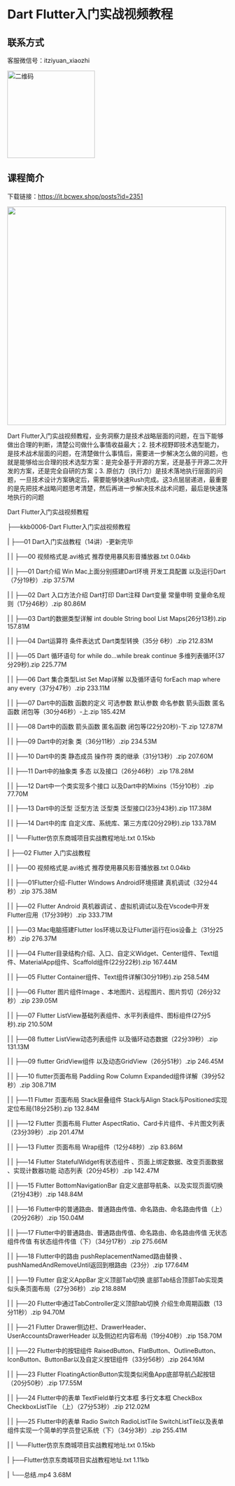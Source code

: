 # Dart Flutter入门实战视频教程

## 联系方式

客服微信号：itziyuan_xiaozhi

<img src="https://ziyuanyun.oss-cn-guangzhou.aliyuncs.com/common/20240614073449/666b82192834a.jpg" width="200" height="200" alt="二维码">

## 课程简介

下载链接：https://it.bcwex.shop/posts?id=2351

<img src="https://ziyuanyun.oss-cn-guangzhou.aliyuncs.com/yun/20240515183845/664490b59405e.jpg" width="500" alt="">

  Dart Flutter入门实战视频教程，业务洞察力是技术战略层面的问题，在当下能够做出合理的判断，清楚公司做什么事情收益最大；2. 技术视野即技术选型能力，是技术战术层面的问题，在清楚做什么事情后，需要进一步解决怎么做的问题，也就是能够给出合理的技术选型方案：是完全基于开源的方案，还是基于开源二次开发的方案，还是完全自研的方案；3. 原创力（执行力）是技术落地执行层面的问题，一旦技术设计方案确定后，需要能够快速Rush完成。这3点层层递进，最重要的是先把技术战略问题思考清楚，然后再进一步解决技术战术问题，最后是快速落地执行的问题

 Dart Flutter入门实战视频教程



 ├──kkb0006-Dart Flutter入门实战视频教程

 | ├──01 Dart入门实战教程（14讲）-更新完毕

 | | ├──00 视频格式是.avi格式 推荐使用暴风影音播放器.txt 0.04kb

 | | ├──01 Dart介绍 Win Mac上面分别搭建Dart环境 开发工具配置 以及运行Dart（7分19秒）.zip 37.57M

 | | ├──02 Dart 入口方法介绍 Dart打印 Dart注释 Dart变量 常量申明 变量命名规则（17分46秒）.zip 80.86M

 | | ├──03 Dart的数据类型详解 int double String bool List Maps(26分13秒).zip 157.81M

 | | ├──04 Dart运算符 条件表达式 Dart类型转换（35分 6秒）.zip 212.83M

 | | ├──05 Dart 循环语句 for while do&#8230;while break continue 多维列表循环(37分29秒).zip 225.77M

 | | ├──06 Dart 集合类型List Set Map详解 以及循环语句 forEach map where any every（37分47秒）.zip 233.11M

 | | ├──07 Dart中的函数 函数的定义 可选参数 默认参数 命名参数 箭头函数 匿名函数 闭包等（30分46秒）-上.zip 185.42M

 | | ├──08 Dart中的函数 箭头函数 匿名函数 闭包等(22分20秒)-下.zip 127.87M

 | | ├──09 Dart中的对象 类（36分11秒）.zip 234.53M

 | | ├──10 Dart中的类 静态成员 操作符 类的继承（31分13秒）.zip 207.60M

 | | ├──11 Dart中的抽象类 多态 以及接口（26分46秒）.zip 178.28M

 | | ├──12 Dart中一个类实现多个接口 以及Dart中的Mixins（15分10秒）.zip 77.70M

 | | ├──13 Dart中的泛型 泛型方法 泛型类 泛型接口(23分43秒).zip 117.38M

 | | ├──14 Dart中的库 自定义库、系统库、第三方库(20分29秒).zip 133.78M

 | | └──Flutter仿京东商城项目实战教程地址.txt 0.15kb

 | ├──02 Flutter 入门实战教程

 | | ├──00 视频格式是.avi格式 推荐使用暴风影音播放器.txt 0.04kb

 | | ├──01Flutter介绍-Flutter Windows Android环境搭建 真机调试（32分44秒）.zip 375.38M

 | | ├──02 Flutter Android 真机器调试 、虚拟机调试以及在Vscode中开发Flutter应用（17分39秒）.zip 333.71M

 | | ├──03 Mac电脑搭建Flutter Ios环境以及让Flutter运行在ios设备上（31分25秒）.zip 276.37M

 | | ├──04 Flutter目录结构介绍、入口、自定义Widget、Center组件、Text组件、MaterialApp组件、Scaffold组件(22分22秒).zip 167.44M

 | | ├──05 Flutter Container组件、Text组件详解(30分19秒).zip 258.54M

 | | ├──06 Flutter 图片组件Image 、本地图片、远程图片、图片剪切（26分32秒）.zip 239.05M

 | | ├──07 Flutter ListView基础列表组件、水平列表组件、图标组件(27分5秒).zip 210.50M

 | | ├──08 flutter ListView动态列表组件 以及循环动态数据（22分39秒）.zip 131.13M

 | | ├──09 flutter GridView组件 以及动态GridView（26分51秒）.zip 246.45M

 | | ├──10 flutter页面布局 Paddiing Row Column Expanded组件详解（39分52秒）.zip 308.71M

 | | ├──11 Flutter 页面布局 Stack层叠组件 Stack与Align Stack与Positioned实现定位布局(18分25秒).zip 132.84M

 | | ├──12 Flutter 页面布局 Flutter AspectRatio、Card卡片组件、卡片图文列表（23分39秒）.zip 201.47M

 | | ├──13 Flutter 页面布局 Wrap组件（12分48秒）.zip 83.86M

 | | ├──14 Flutter StatefulWidget有状态组件 、页面上绑定数据、改变页面数据 、实现计数器功能 动态列表（20分45秒）.zip 142.47M

 | | ├──15 Flutter BottomNavigationBar 自定义底部导航条、以及实现页面切换（21分43秒）.zip 148.84M

 | | ├──16 Flutter中的普通路由、普通路由传值、命名路由、命名路由传值（上）（20分26秒）.zip 150.04M

 | | ├──17 Flutter中的普通路由、普通路由传值、命名路由、命名路由传值 无状态组件传值 有状态组件传值（下）（34分17秒）.zip 275.66M

 | | ├──18 Flutter中的路由 pushReplacementNamed路由替换 、pushNamedAndRemoveUntil返回到根路由（23分）.zip 177.64M

 | | ├──19 Flutter 自定义AppBar 定义顶部Tab切换 底部Tab结合顶部Tab实现类似头条页面布局（27分36秒）.zip 218.88M

 | | ├──20 Flutter中通过TabController定义顶部tab切换 介绍生命周期函数（13分11秒）.zip 94.70M

 | | ├──21 Flutter Drawer侧边栏、DrawerHeader、 UserAccountsDrawerHeader 以及侧边栏内容布局（19分40秒）.zip 158.70M

 | | ├──22 Flutter中的按钮组件 RaisedButton、FlatButton、OutlineButton、IconButton、ButtonBar以及自定义按钮组件（33分56秒）.zip 264.16M

 | | ├──23 Flutter FloatingActionButton实现类似闲鱼App底部导航凸起按钮（20分50秒）.zip 177.55M

 | | ├──24 Flutter中的表单 TextField单行文本框 多行文本框 CheckBox CheckboxListTile （上）（27分53秒）.zip 212.02M

 | | ├──25 Flutter中的表单 Radio Switch RadioListTile SwitchListTile以及表单组件实现一个简单的学员登记系统（下）（34分3秒）.zip 255.41M

 | | └──Flutter仿京东商城项目实战教程地址.txt 0.15kb

 | ├──Flutter仿京东商城项目实战教程地址.txt 1.11kb

 | └──总结.mp4 3.68M

  